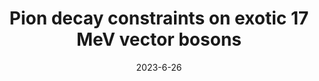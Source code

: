 ---
title: 'Pion decay constraints on exotic 17 MeV vector bosons'
pub_number: 1
authors: Matheus Hostert, Maxim Pospelov
collection: publication
permalink: /publication/2023-6-26-Piondecayconstraintsonexotic17MeVvectorbosons
date: 2023-6-26
venue:  
paperurl: 'https://arxiv.org/abs/2306.15077'
citation_notitle: 'Matheus Hostert, Maxim Pospelov, preprint, 2023'
citation: 'Pion decay constraints on exotic 17 MeV vector bosons, Matheus Hostert, Maxim Pospelov, preprint, 2023'
eprint: '2306.15077'
---